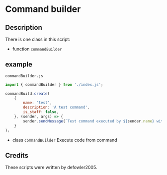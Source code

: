 # Command builder

## Description

There is one class in this script:

- function `commandBuilder`

## example

`commandBuilder.js`

```js
import { commandBuilder } from './index.js';

commandBuild.create(
    {
        name: 'test',
        description: 'A test command',
        is_staff: false,
    }, (sender, args) => {
        sender.sendMessage(`Test command executed by ${sender.name} with args: ${args.join(', ')}`);
    }
);
```

- class `commandBuilder`
  Execute code from command

## Credits

These scripts were written by defowler2005.
